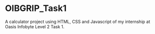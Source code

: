 # OIBGRIP_Task1
A calculator project using HTML, CSS and Javascript of my internship at Oasis Infobyte Level 2 Task 1.

